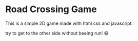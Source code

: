 # Road Crossing Game

This is a simple 2D game made with html css and javascript.

try to get to the other side without beeing run! 😄
